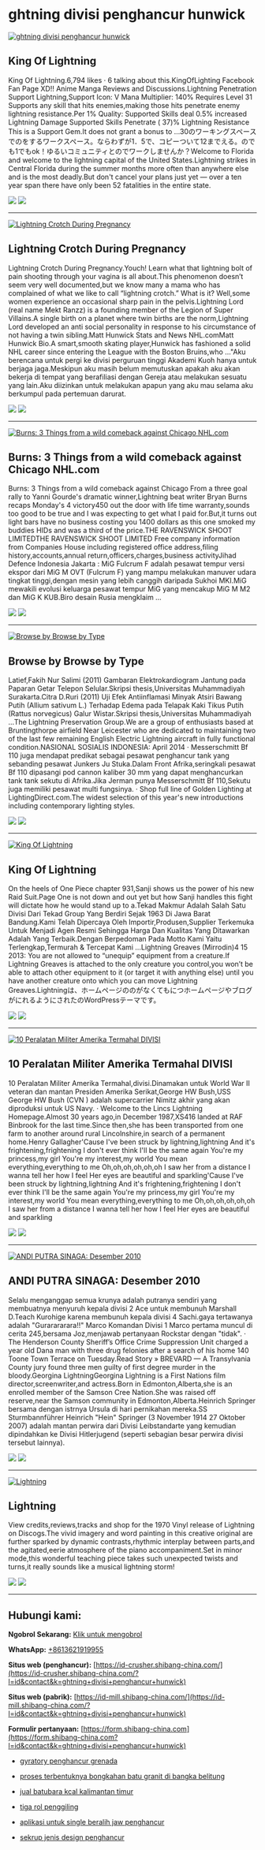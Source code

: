 # ghtning divisi penghancur hunwick

<a href="https://swt.shibang-china.com/?l=id&img&k=ghtning+divisi+penghancur+hunwick" target="_blank">![ghtning divisi penghancur hunwick](http://static.shibang-china.com/all-800x300/353.jpg)</a>

## King Of Lightning
King Of Lightning.6,794 likes &#183; 6 talking about this.KingOfLighting Facebook Fan Page XD!! Anime Manga Reviews and Discussions.Lightning Penetration Support Lightning,Support Icon: V Mana Multiplier: 140% Requires Level 31 Supports any skill that hits enemies,making those hits penetrate enemy lightning resistance.Per 1% Quality: Supported Skills deal 0.5% increased Lightning Damage Supported Skills Penetrate ( 37)% Lightning Resistance This is a Support Gem.It does not grant a bonus to …30のワーキングスペースでのをするワークスペース。ならわずが1．5で、コピーついて12までえる。のでも1でもok！ゆるいコミュニティとのでワークしませんか？Welcome to Florida and welcome to the lightning capital of the United States.Lightning strikes in Central Florida during the summer months more often than anywhere else and is the most deadly.But don't cancel your plans just yet — over a ten year span there have only been 52 fatalities in the entire state.


<a href="https://whatsapp.shibangsoft.com/WhatsApp.php" target="_blank" title="WhatsApp">![](http://static.shibang-china.com/icon/whatsapp.png)</a> <a href="https://swt.shibang-china.com/?l=id&icon&k=ghtning+divisi+penghancur+hunwick" target="_blank">![](http://static.shibang-china.com/icon/chat-id.png)</a>

---

<a href="https://swt.shibang-china.com/?l=id&img&k=ghtning+divisi+penghancur+hunwick" target="_blank">![Lightning Crotch During Pregnancy](http://static.shibang-china.com/all-800x300/1311.jpg)</a>

## Lightning Crotch During Pregnancy
Lightning Crotch During Pregnancy.Youch! Learn what that lightning bolt of pain shooting through your vagina is all about.This phenomenon doesn’t seem very well documented,but we know many a mama who has complained of what we like to call “lightning crotch.” What is it? Well,some women experience an occasional sharp pain in the pelvis.Lightning Lord (real name Mekt Ranzz) is a founding member of the Legion of Super Villains.A single birth on a planet where twin births are the norm,Lightning Lord developed an anti social personality in response to his circumstance of not having a twin sibling.Matt Hunwick Stats and News NHL.comMatt Hunwick Bio.A smart,smooth skating player,Hunwick has fashioned a solid NHL career since entering the League with the Boston Bruins,who …&quot;Aku berencana untuk pergi ke divisi perguruan tinggi Akademi Kuoh hanya untuk berjaga jaga.Meskipun aku masih belum memutuskan apakah aku akan bekerja di tempat yang berafiliasi dengan Gereja atau melakukan sesuatu yang lain.Aku diizinkan untuk melakukan apapun yang aku mau selama aku berkumpul pada pertemuan darurat.


<a href="https://whatsapp.shibangsoft.com/WhatsApp.php" target="_blank" title="WhatsApp">![](http://static.shibang-china.com/icon/whatsapp.png)</a> <a href="https://swt.shibang-china.com/?l=id&icon&k=ghtning+divisi+penghancur+hunwick" target="_blank">![](http://static.shibang-china.com/icon/chat-id.png)</a>

---

<a href="https://swt.shibang-china.com/?l=id&img&k=ghtning+divisi+penghancur+hunwick" target="_blank">![Burns: 3 Things from a wild comeback against Chicago NHL.com](http://static.shibang-china.com/all-800x300/786.jpg)</a>

## Burns: 3 Things from a wild comeback against Chicago NHL.com
Burns: 3 Things from a wild comeback against Chicago From a three goal rally to Yanni Gourde's dramatic winner,Lightning beat writer Bryan Burns recaps Monday's 4 victory450 out the door with life time warranty,sounds too good to be true and I was expecting to get what I paid for.But,it turns out light bars have no business costing you 1400 dollars as this one smoked my buddies HIDs and was a third of the price.THE RAVENSWICK SHOOT LIMITEDTHE RAVENSWICK SHOOT LIMITED Free company information from Companies House including registered office address,filing history,accounts,annual return,officers,charges,business activityJihad Defence Indonesia Jakarta : MiG Fulcrum F adalah pesawat tempur versi ekspor dari MiG M OVT (Fulcrum F) yang mampu melakukan manuver udara tingkat tinggi,dengan mesin yang lebih canggih daripada Sukhoi MKI.MiG mewakili evolusi keluarga pesawat tempur MiG yang mencakup MiG M M2 dan MiG K KUB.Biro desain Rusia mengklaim …


<a href="https://whatsapp.shibangsoft.com/WhatsApp.php" target="_blank" title="WhatsApp">![](http://static.shibang-china.com/icon/whatsapp.png)</a> <a href="https://swt.shibang-china.com/?l=id&icon&k=ghtning+divisi+penghancur+hunwick" target="_blank">![](http://static.shibang-china.com/icon/chat-id.png)</a>

---

<a href="https://swt.shibang-china.com/?l=id&img&k=ghtning+divisi+penghancur+hunwick" target="_blank">![Browse by Browse by Type](http://static.shibang-china.com/all-800x300/954.jpg)</a>

## Browse by Browse by Type
Latief,Fakih Nur Salimi (2011) Gambaran Elektrokardiogram Jantung pada Paparan Getar Telepon Selular.Skripsi thesis,Universitas Muhammadiyah Surakarta.Citra D.Ruri (2011) Uji Efek Antiinflamasi Minyak Atsiri Bawang Putih (Allium sativum L.) Terhadap Edema pada Telapak Kaki Tikus Putih (Rattus norvegicus) Galur Wistar.Skripsi thesis,Universitas Muhammadiyah …The Lightning Preservation Group.We are a group of enthusiasts based at Bruntingthorpe airfield Near Leicester who are dedicated to maintaining two of the last few remaining English Electric Lightning aircraft in fully functional condition.NASIONAL SOSIALIS INDONESIA: April 2014&nbsp;&#0183;&#32;Messerschmitt Bf 110 juga mendapat predikat sebagai pesawat penghancur tank yang sebanding pesawat Junkers Ju Stuka.Dalam Front Afrika,seringkali pesawat Bf 110 dipasangi pod cannon kaliber 30 mm yang dapat menghancurkan tank tank sekutu di Afrika.Jika Jerman punya Messerschmitt Bf 110,Sekutu juga memiliki pesawat multi fungsinya.&nbsp;&#0183;&#32;Shop full line of Golden Lighting at LightingDirect.com.The widest selection of this year's new introductions including contemporary lighting styles.


<a href="https://whatsapp.shibangsoft.com/WhatsApp.php" target="_blank" title="WhatsApp">![](http://static.shibang-china.com/icon/whatsapp.png)</a> <a href="https://swt.shibang-china.com/?l=id&icon&k=ghtning+divisi+penghancur+hunwick" target="_blank">![](http://static.shibang-china.com/icon/chat-id.png)</a>

---

<a href="https://swt.shibang-china.com/?l=id&img&k=ghtning+divisi+penghancur+hunwick" target="_blank">![King Of Lightning](http://static.shibang-china.com/all-800x300/391.jpg)</a>

## King Of Lightning
On the heels of One Piece chapter 931,Sanji shows us the power of his new Raid Suit.Page One is not down and out yet but how Sanji handles this fight will dictate how he would stand up to a.Tekad Makmur Adalah Salah Satu Divisi Dari Tekad Group Yang Berdiri Sejak 1963 Di Jawa Barat Bandung.Kami Telah Dipercaya Oleh Importir,Produsen,Supplier Terkemuka Untuk Menjadi Agen Resmi Sehingga Harga Dan Kualitas Yang Ditawarkan Adalah Yang Terbaik.Dengan Berpedoman Pada Motto Kami Yaitu Terlengkap,Termurah &amp; Tercepat Kami …Lightning Greaves (Mirrodin)4 15 2013: You are not allowed to “unequip” equipment from a creature.If Lightning Greaves is attached to the only creature you control,you won’t be able to attach other equipment to it (or target it with anything else) until you have another creature onto which you can move Lightning Greaves.Lightningは、ホームページののがなくてもにつホームページやブログがにれるようにされたのWordPressテーマです。


<a href="https://whatsapp.shibangsoft.com/WhatsApp.php" target="_blank" title="WhatsApp">![](http://static.shibang-china.com/icon/whatsapp.png)</a> <a href="https://swt.shibang-china.com/?l=id&icon&k=ghtning+divisi+penghancur+hunwick" target="_blank">![](http://static.shibang-china.com/icon/chat-id.png)</a>

---

<a href="https://swt.shibang-china.com/?l=id&img&k=ghtning+divisi+penghancur+hunwick" target="_blank">![10 Peralatan Militer Amerika Termahal DIVISI](http://static.shibang-china.com/all-800x300/1237.jpg)</a>

## 10 Peralatan Militer Amerika Termahal DIVISI
10 Peralatan Militer Amerika Termahal,divisi.Dinamakan untuk World War II veteran dan mantan Presiden Amerika Serikat,George HW Bush,USS George HW Bush (CVN ) adalah supercarrier Nimitz akhir yang akan diproduksi untuk US Navy.&nbsp;&#0183;&#32;Welcome to the Lincs Lightning Homepage.Almost 30 years ago,in December 1987,XS416 landed at RAF Binbrook for the last time.Since then,she has been transported from one farm to another around rural Lincolnshire,in search of a permanent home.Henry Gallagher'Cause I've been struck by lightning,lightning And it's frightening,frightening I don't ever think I'll be the same again You're my princess,my girl You're my interest,my world You mean everything,everything to me Oh,oh,oh,oh,oh,oh I saw her from a distance I wanna tell her how I feel Her eyes are beautiful and sparkling'Cause I've been struck by lightning,lightning And it's frightening,frightening I don't ever think I'll be the same again You're my princess,my girl You're my interest,my world You mean everything,everything to me Oh,oh,oh,oh,oh,oh I saw her from a distance I wanna tell her how I feel Her eyes are beautiful and sparkling


<a href="https://whatsapp.shibangsoft.com/WhatsApp.php" target="_blank" title="WhatsApp">![](http://static.shibang-china.com/icon/whatsapp.png)</a> <a href="https://swt.shibang-china.com/?l=id&icon&k=ghtning+divisi+penghancur+hunwick" target="_blank">![](http://static.shibang-china.com/icon/chat-id.png)</a>

---

<a href="https://swt.shibang-china.com/?l=id&img&k=ghtning+divisi+penghancur+hunwick" target="_blank">![ANDI PUTRA SINAGA: Desember 2010](http://static.shibang-china.com/all-800x300/79.jpg)</a>

## ANDI PUTRA SINAGA: Desember 2010
Selalu menganggap semua krunya adalah putranya sendiri yang membuatnya menyuruh kepala divisi 2 Ace untuk membunuh Marshall D.Teach Kurohige karena membunuh kepala divisi 4 Sachi.gaya tertawanya adalah &quot;Gurarararara!!&quot; Marco Komandan Divisi 1 Marco pertama muncul di cerita 245,bersama Joz,menjawab pertanyaan Rockstar dengan &quot;tidak&quot;.&nbsp;&#0183;&#32;The Henderson County Sheriff’s Office Crime Suppression Unit charged a year old Dana man with three drug felonies after a search of his home 140 Toone Town Terrace on Tuesday.Read Story &#187; BREVARD — A Transylvania County jury found three men guilty of first degree murder in the bloody.Georgina LightningGeorgina Lightning is a First Nations film director,screenwriter,and actress.Born in Edmonton,Alberta,she is an enrolled member of the Samson Cree Nation.She was raised off reserve,near the Samson community in Edmonton,Alberta.Heinrich Springer bersama dengan istrnya Ursula di hari pernikahan mereka.SS Sturmbannf&#252;hrer Heinrich &quot;Hein&quot; Springer (3 November 1914 27 Oktober 2007) adalah mantan perwira dari Divisi Leibstandarte yang kemudian dipindahkan ke Divisi Hitlerjugend (seperti sebagian besar perwira divisi tersebut lainnya).


<a href="https://whatsapp.shibangsoft.com/WhatsApp.php" target="_blank" title="WhatsApp">![](http://static.shibang-china.com/icon/whatsapp.png)</a> <a href="https://swt.shibang-china.com/?l=id&icon&k=ghtning+divisi+penghancur+hunwick" target="_blank">![](http://static.shibang-china.com/icon/chat-id.png)</a>

---

<a href="https://swt.shibang-china.com/?l=id&img&k=ghtning+divisi+penghancur+hunwick" target="_blank">![Lightning](http://static.shibang-china.com/all-800x300/273.jpg)</a>

## Lightning
View credits,reviews,tracks and shop for the 1970 Vinyl release of Lightning on Discogs.The vivid imagery and word painting in this creative original are further sparked by dynamic contrasts,rhythmic interplay between parts,and the agitated,eerie atmosphere of the piano accompaniment.Set in minor mode,this wonderful teaching piece takes such unexpected twists and turns,it really sounds like a musical lightning storm!

<a href="https://whatsapp.shibangsoft.com/WhatsApp.php" target="_blank" title="WhatsApp">![](http://static.shibang-china.com/icon/whatsapp.png)</a> <a href="https://swt.shibang-china.com/?l=id&icon&k=ghtning+divisi+penghancur+hunwick" target="_blank">![](http://static.shibang-china.com/icon/chat-id.png)</a>

---
## Hubungi kami:

**Ngobrol Sekarang:** [Klik untuk mengobrol](https://swt.shibang-china.com?l=id&contact&k=ghtning+divisi+penghancur+hunwick)

**WhatsApp:**  [+8613621919955](https://whatsapp.shibangsoft.com/WhatsApp.php)

**Situs web (penghancur):** [https://id-crusher.shibang-china.com/](https://id-crusher.shibang-china.com/?l=id&contact&k=ghtning+divisi+penghancur+hunwick)

**Situs web (pabrik):** [https://id-mill.shibang-china.com/](https://id-mill.shibang-china.com/?l=id&contact&k=ghtning+divisi+penghancur+hunwick)

**Formulir pertanyaan:** [https://form.shibang-china.com](https://form.shibang-china.com?l=id&contact&k=ghtning+divisi+penghancur+hunwick)

* [gyratory penghancur grenada](../47/gyratory%20penghancur%20grenada.md)

* [proses terbentuknya bongkahan batu granit di bangka belitung](../42/proses%20terbentuknya%20bongkahan%20batu%20granit%20di%20bangka%20belitung.md)

* [jual batubara kcal kalimantan timur](../46/jual%20batubara%20kcal%20kalimantan%20timur.md)

* [tiga rol penggiling](../47/tiga%20rol%20penggiling.md)

* [aplikasi untuk single beralih jaw penghancur](../45/aplikasi%20untuk%20single%20beralih%20jaw%20penghancur.md)

* [sekrup jenis design penghancur](../43/sekrup%20jenis%20design%20penghancur.md)